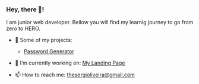 ### Hey, there 👋!

I am junior web developer. 
Bellow you will find my learnig journey to go from zero to HERO.

- 🤩 Some of my projects:
  * [Password Generator](https://github.com/thesergioliveira/passwordGenerator/blob/73f955f80d38de051a0c80c0e434161066d44070/passwordGenerator.js#L14)
  

- 🧗 I’m currently working on: [My Landing Page](https://github.com/thesergioliveira/myLandingPage "Github version")

- 📫 How to reach me: thesergioliveira@gmail.com 


<!--
**thesergioliveira/thesergioliveira** is a ✨ _special_ ✨ repository because its `README.md` (this file) appears on your GitHub profile.

Here are some ideas to get you started:

- 🔭 I’m currently working on ...
- 🌱 I’m currently learning ...
- 👯 I’m looking to collaborate on ...
- 🤔 I’m looking for help with ...
- 💬 Ask me about ...
- 📫 How to reach me: ...
- 😄 Pronouns: ...
- ⚡ Fun fact: ...
[Check for the seasons]: https://github.com/thesergioliveira/liveCoding/blob/1ee6ab5ae02a881311fd7013699ae1e30fcbe539/jan/myindex.js#L122
[Simple tax calculator]: https://github.com/thesergioliveira/liveCoding/blob/1ee6ab5ae02a881311fd7013699ae1e30fcbe539/jan/28-01/index.js#L23
[Counting spaces]:
[Verify phone number]: https://github.com/thesergioliveira/liveCoding/blob/1ee6ab5ae02a881311fd7013699ae1e30fcbe539/jan/28-01/index.js#L55
*[Pig Latin]() - 
[]:
[]:
[]:
-->
